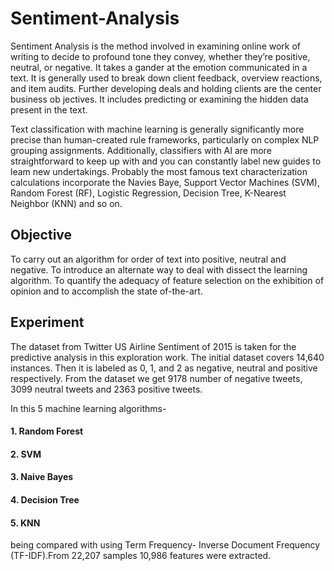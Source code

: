 # Sentiment-Analysis


Sentiment Analysis is the method involved in examining online work of writing to decide to profound tone they convey, whether they’re positive, neutral, or negative. It takes a gander at the emotion communicated in a text. It is generally used to break down client feedback, overview reactions, and item audits. Further developing deals and holding clients are the center business ob jectives. It includes predicting or examining the hidden data present in the text.

Text classification with machine learning is generally significantly more precise than human-created rule frameworks, particularly on complex NLP grouping assignments. Additionally, classifiers with AI are more straightforward to keep up with and you can constantly label new guides to leam new undertakings. Probably the most famous text characterization calculations incorporate the Navies Baye, Support Vector Machines (SVM), Random Forest (RF), Logistic Regression, Decision Tree, K-Nearest Neighbor (KNN) and so on.

## Objective
To carry out an algorithm for order of text into positive, neutral and negative. To introduce an alternate way to deal with dissect the learning algorithm. To quantify the adequacy of feature selection on the exhibition of opinion and to accomplish the state of-the-art.


## Experiment
The dataset from Twitter US Airline Sentiment of 2015 is taken for the predictive analysis in this exploration work. The initial dataset covers 14,640 instances. Then it is labeled as 0, 1, and 2 as negative, neutral and positive respectively. From the dataset we get 9178 number of negative tweets, 3099 neutral tweets and 2363 positive tweets.

In this 5 machine learning algorithms- 
#### 1. Random Forest 
#### 2. SVM 
#### 3. Naive Bayes 
#### 4. Decision Tree 
#### 5. KNN 
being compared with using Term Frequency- Inverse Document Frequency (TF-IDF).From 22,207 samples 10,986 features were extracted.
